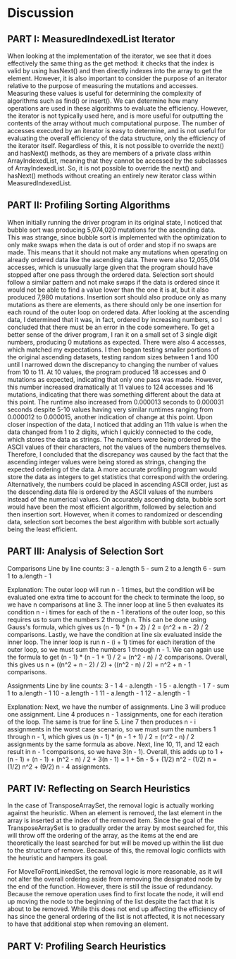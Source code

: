 # Discussion

## PART I: MeasuredIndexedList Iterator

When looking at the implementation of the iterator, we see that it does effectively the same thing as the get method: it checks that the index is valid by using hasNext() and then directly indexes into the array to get the element. However, it is also important to consider the purpose of an iterator relative to the purpose of measuring the mutations and accesses. Measuring these values is useful for determining the complexity of algorithms such as find() or insert(). We can determine how many operations are used in these algorithms to evaluate the efficiency. However, the iterator is not typically used here, and is more useful for outputting the contents of the array without much computational purpose. The number of accesses executed by an iterator is easy to determine, and is not useful for evaluating the overall efficiency of the data structure, only the efficiency of the iterator itself.
Regardless of this, it is not possible to override the next() and hasNext() methods, as they are members of a private class within ArrayIndexedList, meaning that they cannot be accessed by the subclasses of ArrayIndexedList. So, it is not possible to override the next() and hasNext() methods without creating an entirely new iterator class within MeasuredIndexedList.


## PART II: Profiling Sorting Algorithms

When initially running the driver program in its original state, I noticed that bubble sort was producing 5,074,020 mutations for the ascending data. This was strange, since bubble sort is implemented with the optimization to only make swaps when the data is out of order and stop if no swaps are made. This means that it should not make any mutations when operating on already ordered data like the ascending data. There were also 12,055,014 accesses, which is unusually large given that the program should have stopped after one pass through the ordered data. Selection sort should follow a similar pattern and not make swaps if the data is ordered since it would not be able to find a value lower than the one it is at, but it also produced 7,980 mutations. Insertion sort should also produce only as many mutations as there are elements, as there should only be one insertion for each round of the outer loop on ordered data. After looking at the ascending data, I determined that it was, in fact, ordered by increasing numbers, so I concluded that there must be an error in the code somewhere.
To get a better sense of the driver program, I ran it on a small set of 3 single digit numbers, producing 0 mutations as expected. There were also 4 accesses, which matched my expectations. I then began testing smaller portions of the original ascending datasets, testing random sizes between 1 and 100 until I narrowed down the discrepancy to changing the number of values from 10 to 11. At 10 values, the program produced 18 accesses and 0 mutations as expected, indicating that only one pass was made. However, this number increased dramatically at 11 values to 124 accesses and 16 mutations, indicating that there was something different about the data at this point. The runtime also increased from 0.000013 seconds to 0.000031 seconds despite 5-10 values having very similar runtimes ranging from 0.000012 to 0.000015, another indication of change at this point.
Upon closer inspection of the data, I noticed that adding an 11th value is when the data changed from 1 to 2 digits, which I quickly connected to the code, which stores the data as strings. The numbers were being ordered by the ASCII values of their characters, not the values of the numbers themselves. Therefore, I concluded that the discrepancy was caused by the fact that the ascending integer values were being stored as strings, changing the expected ordering of the data. A more accurate profiling program would store the data as integers to get statistics that correspond with the ordering. Alternatively, the numbers could be placed in ascending ASCII order, just as the descending.data file is ordered by the ASCII values of the numbers instead of the numerical values.
On accurately ascending data, bubble sort would have been the most efficient algorithm, followed by selection and then insertion sort. However, when it comes to randomized or descending data, selection sort becomes the best algorithm with bubble sort actually being the least efficient.


## PART III: Analysis of Selection Sort

Comparisons
Line by line counts:
3 - a.length
5 - sum 2 to a.length
6 - sum 1 to a.length - 1

Explanation:
The outer loop will run n - 1 times, but the condition will be evaluated one extra time to account for the check to terminate the loop, so we have n comparisons at line 3. The inner loop at line 5 then evaluates its condition n - i times for each of the n - 1 iterations of the outer loop, so this requires us to sum the numbers 2 through n. This can be done using Gauss's formula, which gives us (n - 1) * (n + 2) / 2 = (n^2 + n - 2) / 2 comparisons. Lastly, we have the condition at line six evaluated inside the inner loop. The inner loop is run n - (i + 1) times for each iteration of the outer loop, so we must sum the numbers 1 through n - 1. We can again use the formula to get (n - 1) * (n - 1 + 1) / 2 = (n^2 - n) / 2 comparisons. Overall, this gives us n + ((n^2 + n - 2) / 2) + ((n^2 - n) / 2) = n^2 + n - 1 comparisons.

Assignments
Line by line counts:
3 - 1
4 - a.length - 1
5 - a.length - 1
7 - sum 1 to a.length - 1
10 - a.length - 1
11 - a.length - 1
12 - a.length - 1

Explanation:
Next, we have the number of assignments. Line 3 will produce one assignment. Line 4 produces n - 1 assignments, one for each iteration of the loop. The same is true for line 5. Line 7 then produces n - i assignments in the worst case scenario, so we must sum the numbers 1 through n - 1, which gives us (n - 1) * (n - 1 + 1) / 2 = (n^2 - n) / 2 assignments by the same formula as above. Next, line 10, 11, and 12 each result in n - 1 comparisons, so we have 3(n - 1). Overall, this adds up to 1 + (n - 1) + (n - 1) + (n^2 - n) / 2 + 3(n - 1) = 1 + 5n - 5 + (1/2) n^2 - (1/2) n = (1/2) n^2 + (9/2) n - 4 assignments.


## PART IV: Reflecting on Search Heuristics

In the case of TransposeArraySet, the removal logic is actually working against the heuristic. When an element is removed, the last element in the array is inserted at the index of the removed item. Since the goal of the TransposeArraySet is to gradually order the array by most searched for, this will throw off the ordering of the array, as the items at the end are theoretically the least searched for but will be moved up within the list due to the structure of remove. Because of this, the removal logic conflicts with the heuristic and hampers its goal.

For MoveToFrontLinkedSet, the removal logic is more reasonable, as it will not alter the overall ordering aside from removing the designated node by the end of the function. However, there is still the issue of redundancy. Because the remove operation uses find to first locate the node, it will end up moving the node to the beginning of the list despite the fact that it is about to be removed. While this does not end up affecting the efficiency of has since the general ordering of the list is not affected, it is not necessary to have that additional step when removing an element.


## PART V: Profiling Search Heuristics

